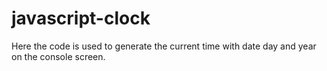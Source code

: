 # javascript-clock
Here the code is used to generate the current time with date day and year on the console screen.
